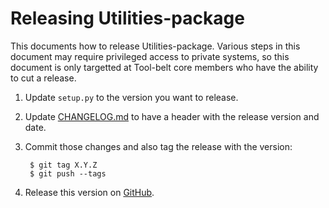 # Releasing Utilities-package

This documents how to release Utilities-package. Various steps in this document may
require privileged access to private systems, so this document is only
targetted at Tool-belt core members who have the ability to cut a release.

1. Update `setup.py` to the version you want to release.

1. Update [CHANGELOG.md](https://github.com/terminal-labs/utilities-package/blob/master/CHANGELOG.md) to have a header with the release version and date.

1. Commit those changes and also tag the release with the version:

        $ git tag X.Y.Z
        $ git push --tags

1. Release this version on [GitHub](https://github.com/terminal-labs/utilities-package/releases).
